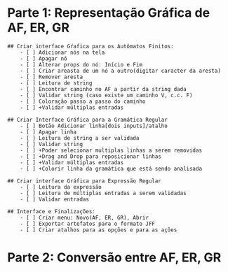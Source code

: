 # Parte 1: Representação Gráfica de AF, ER, GR
    ## Criar interface Gŕafica para os Autômatos Finitos:
        - [ ] Adicionar nós na tela
        - [ ] Apagar nó
        - [ ] Alterar props do nó: Início e Fim
        - [ ] Criar areasta de um nó a outro(digitar caracter da aresta)
        - [ ] Remover aresta
        - [ ] Leitura de string
        - [ ] Encontrar caminho no AF a partir da string dada
        - [ ] Validar string (caso existe um caminho V, c.c. F)
        - [ ] Coloração passo a passo do caminho
        - [ ] +Validar múltiplas entradas

    ## Criar Interface Gráfica para a Gramática Regular
        - [ ] Botão Adicionar linha[dois inputs]/atalho
        - [ ] Apagar linha
        - [ ] Leitura de string a ser validada
        - [ ] Validar string
        - [ ] +Poder selecionar multiplas linhas a serem removidas
        - [ ] +Drag and Drop para reposicionar linhas
        - [ ] +Validar múltiplas entradas
        - [ ] +Colorir linha da gramática que está sendo analisada

    ## Criar interface Gráfica para Expressão Regular
        - [ ] Leitura da expressão
        - [ ] Leitura de múltiplas entradas a serem validadas
        - [ ] Validar entradas

    ## Interface e Finalizações:
        - [ ] Criar menu: Novo(AF, ER, GR), Abrir
        - [ ] Exportar artefatos para o formato JFF
        - [ ] Criar atalhos para as opções e para as ações

# Parte 2: Conversão entre AF, ER, GR